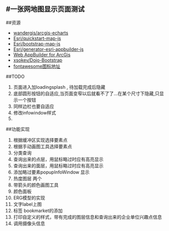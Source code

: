 #一张网地图显示页面测试
------

##资源
* [wandergis/arcgis-echarts](https://github.com/wandergis/arcgis-echarts)
* [Esri/quickstart-map-js](https://github.com/Esri/quickstart-map-js)
* [Esri/bootstrap-map-js](https://github.com/Esri/bootstrap-map-js)
* [Esri/generator-esri-appbuilder-js](https://github.com/Esri/generator-esri-appbuilder-js)
* [Web AppBuilder for ArcGis](http://doc.arcgis.com/zh-cn/web-appbuilder/)
* [xsokev/Dojo-Bootstrap](https://github.com/xsokev/Dojo-Bootstrap)
* [fontawesome图标地址](http://fontawesome.io/icons/)

##TODO

 1. 页面进入加loadingsplash , 待加载完成后隐藏
 2. 底部圆形按钮的自适应,当页面变窄以后就看不了了...在某个尺寸下隐藏,只显示一个按钮
 3. 同样边栏也要自适应
 4. 修改infowindow样式
 5. 
 
##功能实现
 1. 根据缓冲区实现选择要素点
 2. 根据手动画图工具选择要素点
 3. 分类查询
 4. 查询出来的点层，用鼠标略过时应有高亮显示
 5. 查询出来的面层，用鼠标略过时应有高亮显示
 6. 添加略过要素popupInfoWindow 显示
 7. 热度图层  两个
 8. 带箭头的颜色画图工具
 9. 颜色面板
 10. ERG模型的实现
 11. 文字label上图
 12. 标签 bookmarket的添加
 13. 打印自定义的样式，带有完成的图层信息和查询出来的企业单位兴趣点信息
 14. 调用摄像头信息






